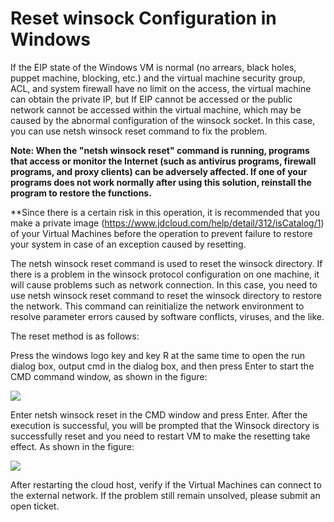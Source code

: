 # Reset winsock Configuration in Windows

If the EIP state of the Windows VM is normal (no arrears, black holes, puppet machine, blocking, etc.) and the virtual machine security group, ACL, and system firewall have no limit on the access, the virtual machine can obtain the private IP, but If EIP cannot be accessed or the public network cannot be accessed within the virtual machine, which may be caused by the abnormal configuration of the winsock socket. In this case, you can use netsh winsock reset command to fix the problem.

**Note: When the "netsh winsock reset" command is running, programs that access or monitor the Internet (such as antivirus programs, firewall programs, and proxy clients) can be adversely affected. If one of your programs does not work normally after using this solution, reinstall the program to restore the functions.**

**Since there is a certain risk in this operation, it is recommended that you make a private image (https://www.jdcloud.com/help/detail/312/isCatalog/1) of your Virtual Machines before the operation to prevent failure to restore your system in case of an exception caused by resetting.

The netsh winsock reset command is used to reset the winsock directory. If there is a problem in the winsock protocol configuration on one machine, it will cause problems such as network connection. In this case, you need to use netsh winsock reset command to reset the winsock directory to restore the network. This command can reinitialize the network environment to resolve parameter errors caused by software conflicts, viruses, and the like.

The reset method is as follows:

Press the windows logo key and key R at the same time to open the run dialog box, output cmd in the dialog box, and then press Enter to start the CMD command window, as shown in the figure:

![](https://github.com/jdcloudcom/cn/blob/edit/image/Elastic-Compute/Virtual-Machine/Windows/Windows%E9%87%8D%E7%BD%AEwinsock%E9%85%8D%E7%BD%AE01.png)

Enter netsh winsock reset in the CMD window and press Enter. After the execution is successful, you will be prompted that the Winsock directory is successfully reset and you need to restart VM to make the resetting take effect.
As shown in the figure:

![](https://github.com/jdcloudcom/cn/blob/edit/image/Elastic-Compute/Virtual-Machine/Windows/Windows%E9%87%8D%E7%BD%AEwinsock%E9%85%8D%E7%BD%AE02.png)

After restarting the cloud host, verify if the Virtual Machines can connect to the external network. If the problem still remain unsolved, please submit an open ticket.
